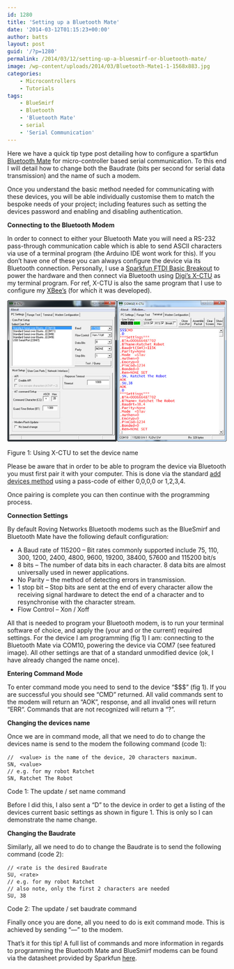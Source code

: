 ```yaml
---
id: 1280
title: 'Setting up a Bluetooth Mate'
date: '2014-03-12T01:15:23+00:00'
author: batts
layout: post
guid: '/?p=1280'
permalink: /2014/03/12/setting-up-a-bluesmirf-or-bluetooth-mate/
image: /wp-content/uploads/2014/03/Bluetooth-Mate1-1-1568x883.jpg
categories:
    - Microcontrollers
    - Tutorials
tags:
    - BlueSmirf
    - Bluetooth
    - 'Bluetooth Mate'
    - serial
    - 'Serial Communication'
---
```


Here we have a quick tip type post detailing how to configure a spartkfun [Bluetooth Mate](https://www.sparkfun.com/categories/115 "Sparkfun - Bluetooth Range") for micro-controller based serial communication. To this end I will detail how to change both the Baudrate (bits per second for serial data transmission) and the name of such a modem.

Once you understand the basic method needed for communicating with these devices, you will be able individually customise them to match the bespoke needs of your project; including features such as setting the devices password and enabling and disabling authentication.

**Connecting to the Bluetooth Modem**

In order to connect to either your Bluetooth Mate you will need a RS-232 pass-through communication cable which is able to send ASCII characters via use of a terminal program (the Arduino IDE wont work for this). If you don’t have one of these you can always configure the device via its Bluetooth connection. Personally, I use a [Sparkfun FTDI Basic Breakout](https://www.sparkfun.com/products/9873 "Sparkfun - FTDI Basic Breakout") to power the hardware and then connect via Bluetooth using [Digi’s X-CTU](http://www.digi.com/support/productdetail?pid=3352&osvid=57&type=utilities "XCTU - Terminal Software") as my terminal program. For ref, X-CTU is also the same program that I use to configure my [XBee’s](/journal/how-to-pair-two-xbee-radios/ "How to pair two XBee Radios") (for which it was developed).

[![BT Program Example](/wp-content/uploads/2014/03/BT-Program-Example.jpg)](/wp-content/uploads/2014/03/BT-Program-Example.jpg)

<span class="caption">Figure 1: Using X-CTU to set the device name  
</span>

Please be aware that in order to be able to program the device via Bluetooth you must first pair it with your computer. This is done via the standard [add devices method](http://windows.microsoft.com/en-gb/windows7/add-a-bluetooth-enabled-device-to-your-computer "Microsoft - Add A Bluetooth Device") using a pass-code of either 0,0,0,0 or 1,2,3,4.

Once pairing is complete you can then continue with the programming process.

**Connection Settings**

By default Roving Networks Bluetooth modems such as the BlueSmirf and Bluetooth Mate have the following default configuration:

- A Baud rate of 115200 – Bit rates commonly supported include 75, 110, 300, 1200, 2400, 4800, 9600, 19200, 38400, 57600 and 115200 bit/s
- 8 bits – The number of data bits in each character. 8 data bits are almost universally used in newer applications.
- No Parity – the method of detecting errors in transmission.
- 1 stop bit – Stop bits are sent at the end of every character allow the receiving signal hardware to detect the end of a character and to resynchronise with the character stream.
- Flow Control – Xon / Xoff

All that is needed to program your Bluetooth modem, is to run your terminal software of choice, and apply the (your and or the current) required settings. For the device I am programming (fig 1) I am: connecting to the Bluetooth Mate via COM10, powering the device via COM7 (see featured image). All other settings are that of a standard unmodified device (ok, I have already changed the name once).

**Entering Command Mode**

To enter command mode you need to send to the device “$$$” (fig 1). If you are successful you should see “CMD” returned. All valid commands sent to the modem will return an “AOK”, response, and all invalid ones will return “ERR“. Commands that are not recognized will return a “?”.

**Changing the devices name**

Once we are in command mode, all that we need to do to change the devices name is send to the modem the following command (code 1):

```
//  <value> is the name of the device, 20 characters maximum.
SN, <value>
// e.g. for my robot Ratchet
SN, Ratchet The Robot
```

<span class="caption">Code 1: The update / set name command</span>

Before I did this, I also sent a “D” to the device in order to get a listing of the devices current basic settings as shown in figure 1. This is only so I can demonstrate the name change.

**Changing the Baudrate**

Similarly, all we need to do to change the Baudrate is to send the following command (code 2):

```
// <rate is the desired Baudrate
SU, <rate>
// e.g. for my robot Ratchet
// also note, only the first 2 characters are needed
SU, 38 
```

<span class="caption">Code 2: The update / set baudrate command</span>

Finally once you are done, all you need to do is exit command mode. This is achieved by sending “—” to the modem.

That’s it for this tip! A full list of commands and more information in regards to programming the Bluetooth Mate and BlueSmirf modems can be found via the datasheet provided by Sparkfun [here](https://www.sparkfun.com/datasheets/Wireless/Bluetooth/rn-bluetooth-um.pdf "Sparkfun - Bluetooth Command-set").